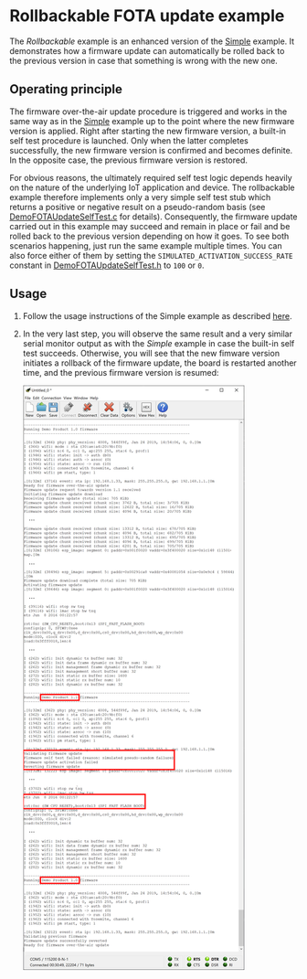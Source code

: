 # Rollbackable FOTA update example

The *Rollbackable* example is an enhanced version of the [Simple](simple.md) example. It demonstrates how a firmware update can automatically be rolled back to the previous version in case that something is wrong with the new one.

## Operating principle

The firmware over-the-air update procedure is triggered and works in the same way as in the [Simple](simple.md) example up to the point where the new firmware version is applied. Right after starting the new firmware version, a built-in self test procedure is launched. Only when the latter completes successfully, the new firmware version is confirmed and becomes definite. In the opposite case, the previous firmware version is restored.

For obvious reasons, the ultimately required self test logic depends heavily on the nature of the underlying IoT application and device. The rollbackable example therefore implements only a very simple self test stub which returns a positive or negative result on a pseudo-random basis (see [DemoFOTAUpdateSelfTest.c](../../examples/huzzah32/rollbackable/main/DemoFOTAUpdateSelfTest.c) for details). Consequently, the firmware update carried out in this example may succeed and remain in place or fail and be rolled back to the previous version depending on how it goes. To see both scenarios happening, just run the same example multiple times. You can also force either of them by setting the `SIMULATED_ACTIVATION_SUCCESS_RATE` constant in [DemoFOTAUpdateSelfTest.h](../../examples/huzzah32/rollbackable/main/DemoFOTAUpdateSelfTest.h) to `100` or `0`.

## Usage

1. Follow the usage instructions of the Simple example as described [here](simple.md#usage).

2. In the very last step, you will observe the same result and a very similar serial monitor output as with the *Simple* example in case the built-in self test succeeds. Otherwise, you will see that the new fimware version initiates a rollback of the firmware update, the board is restarted another time, and the previous firmware version is resumed:

    ![](rollbackable-1.png "Rollback to previous firmware version") 